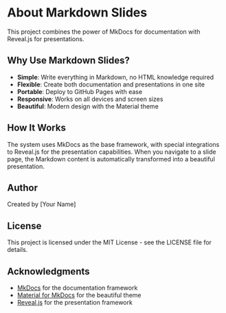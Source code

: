 # About Markdown Slides

This project combines the power of MkDocs for documentation with Reveal.js for presentations.

## Why Use Markdown Slides?

- **Simple**: Write everything in Markdown, no HTML knowledge required
- **Flexible**: Create both documentation and presentations in one site
- **Portable**: Deploy to GitHub Pages with ease
- **Responsive**: Works on all devices and screen sizes
- **Beautiful**: Modern design with the Material theme

## How It Works

The system uses MkDocs as the base framework, with special integrations to Reveal.js for the presentation capabilities. When you navigate to a slide page, the Markdown content is automatically transformed into a beautiful presentation.

## Author

Created by [Your Name]

## License

This project is licensed under the MIT License - see the LICENSE file for details.

## Acknowledgments

- [MkDocs](https://www.mkdocs.org/) for the documentation framework
- [Material for MkDocs](https://squidfunk.github.io/mkdocs-material/) for the beautiful theme
- [Reveal.js](https://revealjs.com/) for the presentation framework
